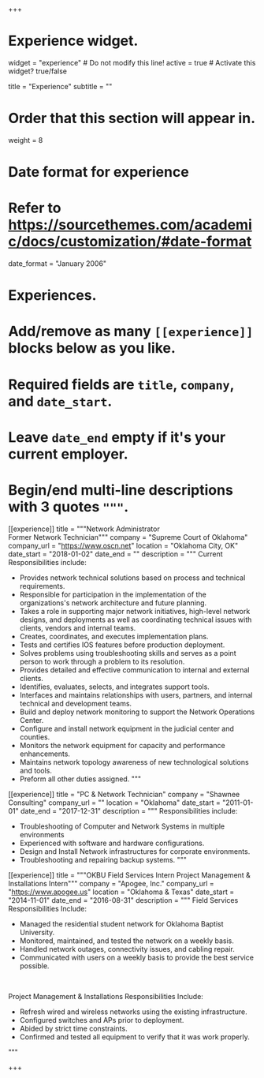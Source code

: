 +++
# Experience widget.
widget = "experience"  # Do not modify this line!
active = true  # Activate this widget? true/false

title = "Experience"
subtitle = ""

# Order that this section will appear in.
weight = 8

# Date format for experience
#   Refer to https://sourcethemes.com/academic/docs/customization/#date-format
date_format = "January 2006"

# Experiences.
#   Add/remove as many `[[experience]]` blocks below as you like.
#   Required fields are `title`, `company`, and `date_start`.
#   Leave `date_end` empty if it's your current employer.
#   Begin/end multi-line descriptions with 3 quotes `"""`.
[[experience]]
  title = """Network Administrator<br/>
  Former Network Technician"""
  company = "Supreme Court of Oklahoma"
  company_url = "https://www.oscn.net"
  location = "Oklahoma City, OK"
  date_start = "2018-01-02"
  date_end = ""
  description = """
  Current Responsibilities include:
  
  * Provides network technical solutions based on process and technical requirements.
  * Responsible for participation in the implementation of the organizations's network architecture and future planning.
  * Takes a role in supporting major network initiatives, high-level network designs, and deployments as well as coordinating technical issues with clients, vendors and internal teams.
  * Creates, coordinates, and executes implementation plans.
  * Tests and certifies IOS features before production deployment.
  * Solves problems using troubleshooting skills and serves as a point person to work through a problem to its resolution.
  * Provides detailed and effective communication to internal and external clients.
  * Identifies, evaluates, selects, and integrates support tools.
  * Interfaces and maintains relationships with users, partners, and internal technical and development teams.
  * Build and deploy network monitoring to support the Network Operations Center.
  * Configure and install network equipment in the judicial center and counties.
  * Monitors the network equipment for capacity and performance enhancements.
  * Maintains network topology awareness of new technological solutions and tools.
  * Preform all other duties assigned.
  """

[[experience]]
  title = "PC & Network Technician"
  company = "Shawnee Consulting"
  company_url = ""
  location = "Oklahoma"
  date_start = "2011-01-01"
  date_end = "2017-12-31"
  description = """
  Responsibilities include:

  * Troubleshooting of Computer and Network Systems in multiple environments 
  * Experienced with software and hardware configurations. 
  * Design and Install Network infrastructures for corporate environments. 
  * Troubleshooting and repairing backup systems.
  """

  [[experience]]
  title = """OKBU Field Services Intern
  Project Management & Installations Intern"""
  company = "Apogee, Inc."
  company_url = "https://www.apogee.us"
  location = "Oklahoma & Texas"
  date_start = "2014-11-01"
  date_end = "2016-08-31"
  description = """
  Field Services Responsibilities Include:

  * Managed the residential student network for Oklahoma Baptist University. 
  * Monitored, maintained, and tested the network on a weekly basis. 
  * Handled network outages, connectivity issues, and cabling repair. 
  * Communicated with users on a weekly basis to provide the best service possible.<br/>
  <br/>

  Project Management & Installations Responsibilities Include:

  * Refresh wired and wireless networks using the existing infrastructure. 
  * Configured switches and APs prior to deployment. 
  * Abided by strict time constraints. 
  * Confirmed and tested all equipment to verify that it was work properly.

  """

+++

